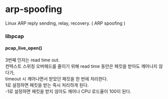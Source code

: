 # arp-spoofing
Linux ARP reply sending, relay, recovery. ( ARP spoofing )

### libpcap
#### pcap_live_open()
3번째 인자는 read time out.  
컨텍스트 스위칭 오버헤드를 줄이기 위해 read time 동안은 패킷을 받아도 깨어나지 않다가,  
timeout 시 깨어나면서 받았던 패킷을 한 번에 처리한다.  
1로 설정하면 패킷을 받는 즉시 처리하게 된다.  
-1로 설정하면 패킷을 받지 않아도 깨어나 CPU 로드율이 100이 된다.  
